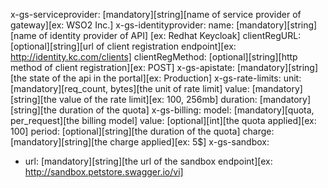x-gs-serviceprovider: [mandatory][string][name of service provider of gateway][ex: WSO2 Inc.]
x-gs-identityprovider:
  name: [mandatory][string][name of identity provider of API] [ex: Redhat Keycloak]
  clientRegURL: [optional][string][url of client registration endpoint][ex: http://identity.kc.com/clients]
  clientRegMethod: [optional][string][http method of client registration][ex: POST]
x-gs-apistate: [mandatory][string][the state of the api in the portal][ex: Production]
x-gs-rate-limits:
  unit: [mandatory][req_count, bytes][the unit of rate limit]
  value: [mandatory][string][the value of the rate limit][ex: 100, 256mb]
  duration: [mandatory][string][the duration of the quota]
x-gs-billing:
  model: [mandatory][quota, per_request][the billing model]
  value: [optional][int][the quota applied][ex: 100]
  period: [optional][string][the duration of the quota]
  charge: [mandatory][string][the charge applied][ex: 5$]
x-gs-sandbox:
  - url: [mandatory][string][the url of the sandbox endpoint][ex: http://sandbox.petstore.swagger.io/vi]